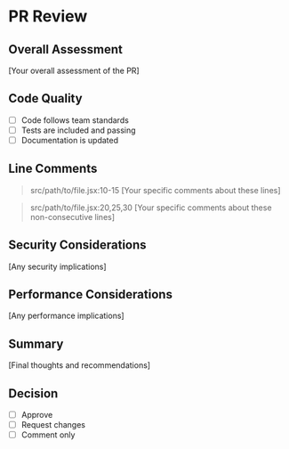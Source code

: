 # PR Review

## Overall Assessment
[Your overall assessment of the PR]

## Code Quality
- [ ] Code follows team standards
- [ ] Tests are included and passing
- [ ] Documentation is updated

## Line Comments
> src/path/to/file.jsx:10-15
[Your specific comments about these lines]

> src/path/to/file.jsx:20,25,30
[Your specific comments about these non-consecutive lines]

## Security Considerations
[Any security implications]

## Performance Considerations
[Any performance implications]

## Summary
[Final thoughts and recommendations]

## Decision
- [ ] Approve
- [ ] Request changes
- [ ] Comment only
